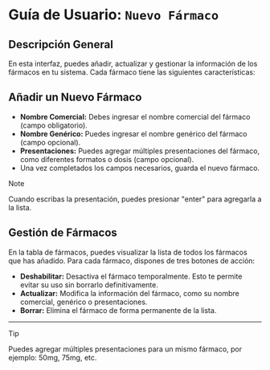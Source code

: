 # Guía de Usuario: `Nuevo Fármaco`

## Descripción General

En esta interfaz, puedes añadir, actualizar y gestionar la información de los fármacos en tu sistema. Cada fármaco tiene las siguientes características:

## Añadir un Nuevo Fármaco

- **Nombre Comercial:** Debes ingresar el nombre comercial del fármaco (campo obligatorio).
- **Nombre Genérico:** Puedes ingresar el nombre genérico del fármaco (campo opcional).
- **Presentaciones:** Puedes agregar múltiples presentaciones del fármaco, como diferentes formatos o dosis (campo opcional).
- Una vez completados los campos necesarios, guarda el nuevo fármaco.

> [!NOTE]
> Cuando escribas la presentación, puedes presionar "enter" para agregarla a la lista.

## Gestión de Fármacos

En la tabla de fármacos, puedes visualizar la lista de todos los fármacos que has añadido. Para cada fármaco, dispones de tres botones de acción:

- **Deshabilitar:** Desactiva el fármaco temporalmente. Esto te permite evitar su uso sin borrarlo definitivamente.
- **Actualizar:** Modifica la información del fármaco, como su nombre comercial, genérico o presentaciones.
- **Borrar:** Elimina el fármaco de forma permanente de la lista.

---

> [!TIP]
> Puedes agregar múltiples presentaciones para un mismo fármaco, por ejemplo: 50mg, 75mg, etc.
